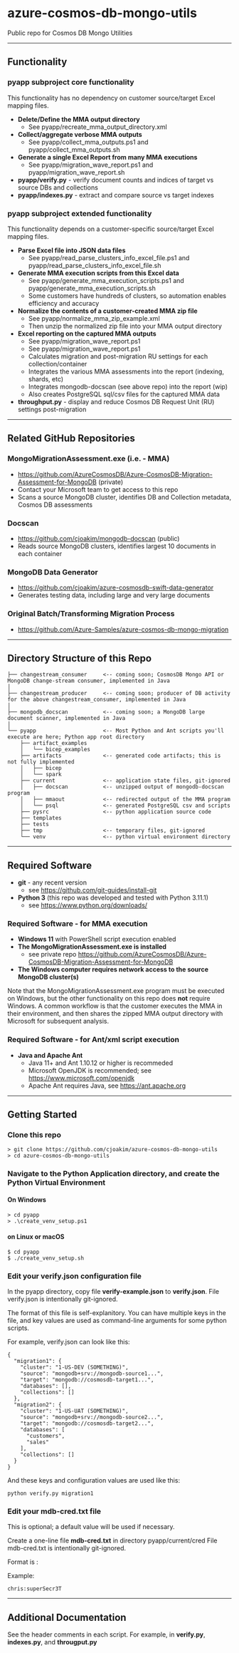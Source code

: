 # azure-cosmos-db-mongo-utils

Public repo for Cosmos DB Mongo Utilities

---

## Functionality

### pyapp subproject core functionality

This functionality has no dependency on customer source/target Excel mapping files.

- **Delete/Define the MMA output directory**
  - See pyapp/recreate_mma_output_directory.xml
- **Collect/aggregate verbose MMA outputs**
  - See pyapp/collect_mma_outputs.ps1 and pyapp/collect_mma_outputs.sh
- **Generate a single Excel Report from many MMA executions**
  - See pyapp/migration_wave_report.ps1 and pyapp/migration_wave_report.sh
- **pyapp/verify.py** - verify document counts and indices of target vs source DBs and collections
- **pyapp/indexes.py** - extract and compare source vs target indexes

### pyapp subproject extended functionality

This functionality depends on a customer-specific source/target Excel mapping files.

- **Parse Excel file into JSON data files**
  - See pyapp/read_parse_clusters_info_excel_file.ps1 and pyapp/read_parse_clusters_info_excel_file.sh
- **Generate MMA execution scripts from this Excel data**
  - See pyapp/generate_mma_execution_scripts.ps1 and pyapp/generate_mma_execution_scripts.sh
  - Some customers have hundreds of clusters, so automation enables efficiency and accuracy
- **Normalize the contents of a customer-created MMA zip file**
  - See pyapp/normalize_mma_zip_example.xml
  - Then unzip the normalized zip file into your MMA output directory
- **Excel reporting on the captured MMA outputs**
  - See pyapp/migration_wave_report.ps1
  - See pyapp/migration_wave_report.ps1
  - Calculates migration and post-migration RU settings for each collection/container
  - Integrates the various MMA assessments into the report (indexing, shards, etc)
  - Integrates mongodb-docscan (see above repo) into the report (wip)
  - Also creates PostgreSQL sql/csv files for the captured MMA data
- **throughput.py** - display and reduce Cosmos DB Request Unit (RU) settings post-migration

---

## Related GitHub Repositories

### MongoMigrationAssessment.exe (i.e. - MMA)

- https://github.com/AzureCosmosDB/Azure-CosmosDB-Migration-Assessment-for-MongoDB  (private)
- Contact your Microsoft team to get access to this repo
- Scans a source MongoDB cluster, identifies DB and Collection metadata, Cosmos DB assessments

### Docscan

- https://github.com/cjoakim/mongodb-docscan  (public)
- Reads source MongoDB clusters, identifies largest 10 documents in each container

### MongoDB Data Generator

- https://github.com/cjoakim/azure-cosmosdb-swift-data-generator
- Generates testing data, including large and very large documents

### Original Batch/Transforming Migration Process

- https://github.com/Azure-Samples/azure-cosmos-db-mongo-migration

---

## Directory Structure of this Repo

```
├── changestream_consumer     <-- coming soon; CosmosDB Mongo API or MongoDB change-stream consumer, implemented in Java
│
├── changestream_producer     <-- coming soon; producer of DB activity for the above changestream_consumer, implemented in Java
│
├── mongodb_docscan           <-- coming soon; a MongoDB large document scanner, implemented in Java
│
└── pyapp                     <-- Most Python and Ant scripts you'll execute are here; Python app root directory
    ├── artifact_examples
    │   └── bicep_examples
    ├── artifacts             <-- generated code artifacts; this is not fully implemented
    │   ├── bicep
    │   └── spark
    ├── current               <-- application state files, git-ignored
    │   ├── docscan           <-- unzipped output of mongodb-docscan program
    │   ├── mmaout            <-- redirected output of the MMA program
    │   └── psql              <-- generated PostgreSQL csv and scripts
    ├── pysrc                 <-- python application source code
    ├── templates
    ├── tests
    ├── tmp                   <-- temporary files, git-ignored
    └── venv                  <-- python virtual environment directory
```

---

## Required Software

- **git** - any recent version
  - see https://github.com/git-guides/install-git
- **Python 3**  (this repo was developed and tested with Python 3.11.1)
  - see https://www.python.org/downloads/

### Required Software - for MMA execution

- **Windows 11** with PowerShell script execution enabled
- **The MongoMigrationAssessment.exe is installed**
  - see private repo https://github.com/AzureCosmosDB/Azure-CosmosDB-Migration-Assessment-for-MongoDB
- **The Windows computer requires network access to the source MongoDB cluster(s)**

Note that the MongoMigrationAssessment.exe program must be executed on Windows,
but the other functionality on this repo does **not** require Windows.  A common
workflow is that the customer executes the MMA in their environment, and then
shares the zipped MMA output directory with Microsoft for subsequent analysis.

### Required Software - for Ant/xml script execution

- **Java and Apache Ant**
  - Java 11+ and Ant 1.10.12 or higher is recommeded
  - Microsoft OpenJDK is recommended; see https://www.microsoft.com/openjdk
  - Apache Ant requires Java, see https://ant.apache.org

---

## Getting Started

### Clone this repo

```
> git clone https://github.com/cjoakim/azure-cosmos-db-mongo-utils
> cd azure-cosmos-db-mongo-utils
```

### Navigate to the Python Application directory, and create the Python Virtual Environment

#### On Windows 

```
> cd pyapp
> .\create_venv_setup.ps1
```

#### on Linux or macOS

```
$ cd pyapp
$ ./create_venv_setup.sh
```

### Edit your verify.json configuration file

In the pyapp directory, copy file **verify-example.json** to **verify.json**.
File verify.json is intentionally git-ignored.

The format of this file is self-explanitory.  You can have multiple keys in 
the file, and key values are used as command-line arguments for some python scripts.

For example, verify.json can look like this:

```
{
  "migration1": {
    "cluster": "1-US-DEV (SOMETHING)",
    "source": "mongodb+srv://mongodb-source1...",
    "target": "mongodb://cosmosdb-target1...",
    "databases": [],
    "collections": []
  },
  "migration2": {
    "cluster": "1-US-UAT (SOMETHING)",
    "source": "mongodb+srv://mongodb-source2...",
    "target": "mongodb://cosmosdb-target2...",
    "databases": [
      "customers",
      "sales"
    ],
    "collections": []
  }
}
```

And these keys and configuration values are used like this:

```
python verify.py migration1
```

### Edit your mdb-cred.txt file

This is optional; a default value will be used if necessary.

Create a one-line file **mdb-cred.txt** in directory pyapp/current/cred
File mdb-cred.txt is intentionally git-ignored.

Format is <username>:<passord>

Example:
```
chris:superSecr3T
```

---

## Additional Documentation

See the header comments in each script.  For example, in **verify.py**, **indexes.py**,
and **througput.py**


